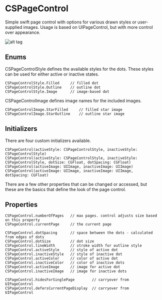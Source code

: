 # CSPageControl
Simple swift page control with options for various drawn styles or user-supplied images. Usage is based on UIPageControl, but with more control over appearance.

![alt tag](http://slowik.me/images/cspagecontrol.gif)

## Enums
CSPageControlStyle defines the available styles for the dots. These styles can be used for either active or inactive states.
```
CSPageControlStyle.Filled     // filled dot
CSPageControlStyle.Outline    // outline dot
CSPageControlStyle.Image      // image-based dot
```

CSPageControlImage defines image names for the included images.
```
CSPageControlImage.StarFilled     // filled star image
CSPageControlImage.StarOutline    // outline star image
```

## Initializers
There are four custom initializers available.
```
CSPageControl(activeStyle: CSPageControlStyle, inactiveStyle: CSPageControlStyle)
CSPageControl(activeStyle: CSPageControlStyle, inactiveStyle: CSPageControlStyle, dotSize: CGFloat, dotSpacing: CGFloat)
CSPageControl(activeImage: UIImage, inactiveImage: UIImage)
CSPageControl(activeImage: UIImage, inactiveImage: UIImage, dotSpacing: CGFloat)
```
There are a few other properties that can be changed or accessed, but these are the basics that define the look of the page control.

## Properties
```
CSPageControl.numberOfPages   // max pages. control adjusts size based on this property
CSPageControl.currentPage     // the current page

CSPageControl.dotSpacing      // space between the dots - calculated from edges of dots
CSPageControl.dotSize         // dot size
CSPageControl.lineWidth       // stroke width for outline style
CSPageControl.activeStyle     // style of active dot
CSPageControl.inactiveStyle   // style of inactive dot
CSPageControl.activeColor     // color of active dot
CSPageControl.inactiveColor   // color of inactive dots
CSPageControl.activeImage     // image for active dot
CSPageControl.inactiveImage   // image for inactive dots

CSPageControl.hidesForSinglePage        // carryover from UIPageControl
CSPageControl.defersCurrentPageDisplay  // carryover from UIPageControl
```
